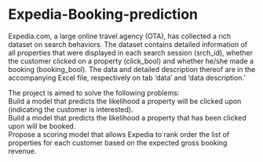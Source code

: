 # Expedia-Booking-prediction
Expedia.com, a large online travel agency (OTA), has collected a rich dataset on search behaviors. The dataset contains detailed information of all properties that were displayed in each search session (srch_id), whether the customer clicked on a property (click_bool) and whether he/she made a booking (booking_bool). The data and detailed description thereof are in the accompanying Excel file, respectively on tab ‘data’ and ‘data description.’

The project is aimed to solve the following problems:  
Build a model that predicts the likelihood a property will be clicked upon (indicating the customer is interested).  
Build a model that predicts the likelihood a property that has been clicked upon will be booked.  
Propose a scoring model that allows Expedia to rank order the list of properties for each customer based on the expected gross booking revenue. 


